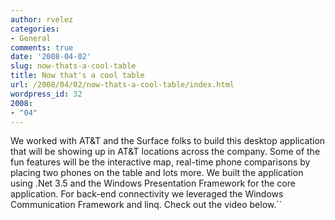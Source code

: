 ```yaml
---
author: rvelez
categories:
- General
comments: true
date: '2008-04-02'
slug: now-thats-a-cool-table
title: Now that's a cool table
url: /2008/04/02/now-thats-a-cool-table/index.html
wordpress_id: 32
2008:
- "04"
---
```



We worked with AT&T and the Surface folks to build this desktop application that will be showing up in AT&T locations across the company. Some of the fun features will be the interactive map, real-time phone comparisons by placing two phones on the table and lots more. We built the application using .Net 3.5 and the Windows Presentation Framework for the core application. For back-end connectivity we leveraged the Windows Communication Framework and linq. Check out the video below.``
